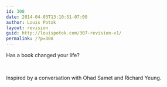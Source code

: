 ```yaml
---
id: 308
date: 2014-04-03T13:10:51-07:00
author: Louis Potok
layout: revision
guid: http://louispotok.com/307-revision-v1/
permalink: /?p=308
---
```

Has a book changed your life?

&nbsp;

Inspired by a conversation with Ohad Samet and Richard Yeung.